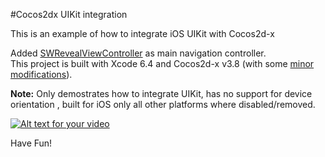 #Cocos2dx UIKit integration

This is an example of how to integrate iOS UIKit with Cocos2d-x

Added [SWRevealViewController](https://github.com/John-Lluch/SWRevealViewController) as main navigation controller.   
This project is built with Xcode 6.4 and Cocos2d-x v3.8 (with some [minor modifications](https://github.com/cocos2d/cocos2d-x/issues/13816)).  
  
**Note:** Only demostrates how to integrate UIKit, has no support for device orientation , built for iOS only all other platforms where disabled/removed.

[![Alt text for your video](https://s3.amazonaws.com/f.cl.ly/items/1F11363V0j3f202A240m/Cocos2dx-UIKit.gif)](https://vimeo.com/139360180)

Have Fun!

